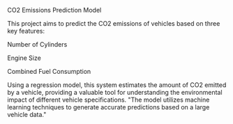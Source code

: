 CO2 Emissions Prediction Model

This project aims to predict the CO2 emissions of vehicles based on three key features:

Number of Cylinders

Engine Size

Combined Fuel Consumption

Using a regression model, this system estimates the amount of CO2 emitted by a vehicle, providing a valuable tool for understanding the environmental impact of different vehicle specifications. "The model utilizes machine learning techniques to generate accurate predictions based on a large vehicle data."